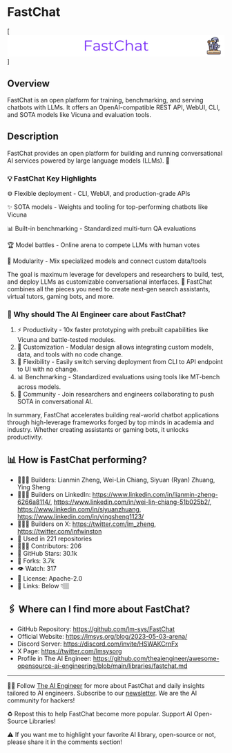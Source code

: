 # FastChat
[![The AI Engineer presents FastChat](fastchat_1920x192.png)]
## Overview
FastChat is an open platform for training, benchmarking, and serving chatbots with LLMs. It offers an OpenAI-compatible REST API, WebUI, CLI, and SOTA models like Vicuna and evaluation tools.

## Description
FastChat provides an open platform for building and running conversational AI services powered by large language models (LLMs). 🤖

### 💡 FastChat Key Highlights
⚙️ Flexible deployment - CLI, WebUI, and production-grade APIs

✨ SOTA models - Weights and tooling for top-performing chatbots like Vicuna

📊 Built-in benchmarking - Standardized multi-turn QA evaluations

🏆 Model battles - Online arena to compete LLMs with human votes

🔬 Modularity - Mix specialized models and connect custom data/tools

The goal is maximum leverage for developers and researchers to build, test, and deploy LLMs as customizable conversational interfaces. 🚀
FastChat combines all the pieces you need to create next-gen search assistants, virtual tutors, gaming bots, and more.

### 🤔 Why should The AI Engineer care about FastChat?

1. ⚡️ Productivity - 10x faster prototyping with prebuilt capabilities like Vicuna and battle-tested modules.
2. 🧪 Customization - Modular design allows integrating custom models, data, and tools with no code change.
3. 🔌 Flexibility - Easily switch serving deployment from CLI to API endpoint to UI with no change.
4. 📊 Benchmarking - Standardized evaluations using tools like MT-bench across models.
5. 👥 Community - Join researchers and engineers collaborating to push SOTA in conversational AI.

In summary, FastChat accelerates building real-world chatbot applications through high-leverage frameworks forged by top minds in academia and industry. Whether creating assistants or gaming bots, it unlocks productivity.

## 📊 How is FastChat performing?
* 👷🏽‍♀️ Builders: Lianmin Zheng, Wei-Lin Chiang, Siyuan (Ryan) Zhuang, Ying Sheng
* 👩🏽‍💼 Builders on LinkedIn: https://www.linkedin.com/in/lianmin-zheng-6266a8114/, https://www.linkedin.com/in/wei-lin-chiang-51b025b2/, https://www.linkedin.com/in/siyuanzhuang, https://www.linkedin.com/in/yingsheng1123/
* 👩🏽‍🏭 Builders on X: https://twitter.com/lm_zheng, https://twitter.com/infwinston
* 💾 Used in 221 repositories
* 👩🏽‍💻 Contributors: 206
* 💫 GitHub Stars: 30.1k
* 🍴 Forks: 3.7k
* 👁️ Watch: 317
* 🪪 License: Apache-2.0
* 🔗 Links: Below 👇🏽

## 🖇️ Where can I find more about FastChat?
* GitHub Repository: https://github.com/lm-sys/FastChat
* Official Website: https://lmsys.org/blog/2023-05-03-arena/
* Discord Server: https://discord.com/invite/HSWAKCrnFx
* X Page: https://twitter.com/lmsysorg
* Profile in The AI Engineer: https://github.com/theaiengineer/awesome-opensource-ai-engineering/blob/main/libraries/fastchat.md

---
🧙🏽 Follow [The AI Engineer](https://www.linkedin.com/company/theaiengineer/) for more about FastChat and daily insights tailored to AI engineers. Subscribe to our [newsletter](http://theaiengineerco.substack.com). We are the AI community for hackers!

♻️ Repost this to help FastChat become more popular. Support AI Open-Source Libraries!

⚠️ If you want me to highlight your favorite AI library, open-source or not, please share it in the comments section!

